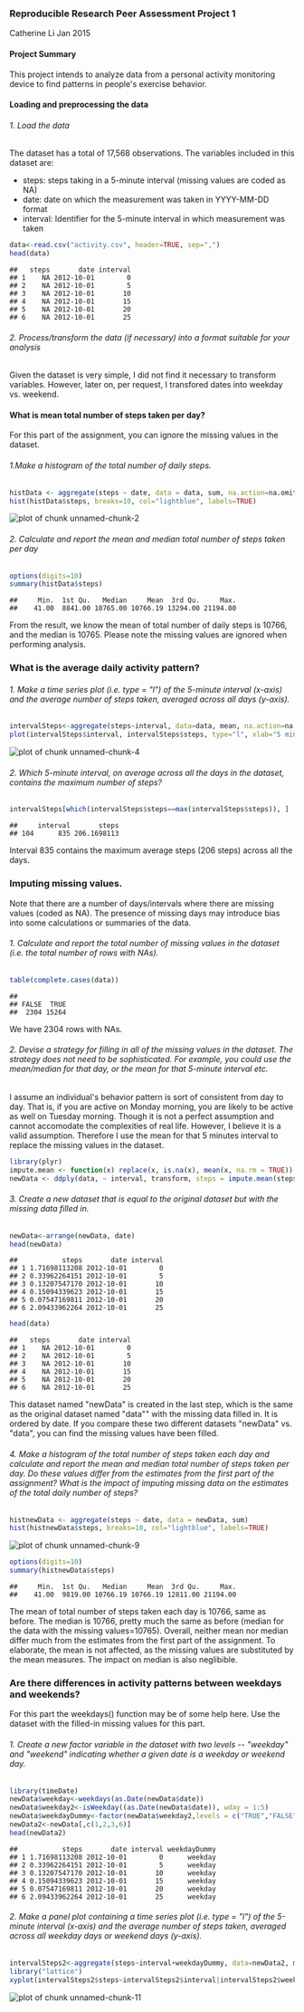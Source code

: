 ### Reproducible Research Peer Assessment Project 1
Catherine Li Jan 2015

#### Project Summary

This project intends to analyze data from a personal activity monitoring device to find patterns in people's exercise behavior. 

#### Loading and preprocessing the data

###### 1. Load the data

The dataset has a total of 17,568 observations. The variables included in this dataset are:
- steps: steps taking in a 5-minute interval (missing values are coded as NA)
- date: date on which the measurement was taken in YYYY-MM-DD format
- interval: Identifier for the 5-minute interval in which measurement was taken


```r
data<-read.csv("activity.csv", header=TRUE, sep=",")
head(data)
```

```
##   steps       date interval
## 1    NA 2012-10-01        0
## 2    NA 2012-10-01        5
## 3    NA 2012-10-01       10
## 4    NA 2012-10-01       15
## 5    NA 2012-10-01       20
## 6    NA 2012-10-01       25
```
 
###### 2. Process/transform the data (if necessary) into a format suitable for your analysis

Given the dataset is very simple, I did not find it necessary to transform variables. However, later on, per request, I transfored dates into weekday vs. weekend.

#### What is mean total number of steps taken per day?
For this part of the assignment, you can ignore the missing values in the dataset.

###### 1.Make a histogram of the total number of daily steps. 


```r
histData <- aggregate(steps ~ date, data = data, sum, na.action=na.omit)
hist(histData$steps, breaks=10, col="lightblue", labels=TRUE)
```

![plot of chunk unnamed-chunk-2](figure/unnamed-chunk-2-1.png) 

###### 2. Calculate and report the mean and median total number of steps taken per day


```r
options(digits=10)
summary(histData$steps)
```

```
##     Min.  1st Qu.   Median     Mean  3rd Qu.     Max. 
##    41.00  8841.00 10765.00 10766.19 13294.00 21194.00
```
From the result, we know the mean of total number of daily steps is 10766, and the median is 10765. Please note the missing values are ignored when performing analysis. 

### What is the average daily activity pattern?

###### 1. Make a time series plot (i.e. type = "l") of the 5-minute interval (x-axis) and the average number of steps taken, averaged across all days (y-axis). 


```r
intervalSteps<-aggregate(steps~interval, data=data, mean, na.action=na.omit)
plot(intervalSteps$interval, intervalSteps$steps, type="l", xlab="5 minutes interval",ylab="average steps per interval across all days")
```

![plot of chunk unnamed-chunk-4](figure/unnamed-chunk-4-1.png) 

###### 2. Which 5-minute interval, on average across all the days in the dataset, contains the maximum number of steps?


```r
intervalSteps[which(intervalSteps$steps==max(intervalSteps$steps)), ]
```

```
##     interval       steps
## 104      835 206.1698113
```

Interval 835 contains the maximum average steps (206 steps) across all the days.


### Imputing missing values.

Note that there are a number of days/intervals where there are missing values (coded as NA). The presence of missing days may introduce bias into some calculations or summaries of the data.

###### 1. Calculate and report the total number of missing values in the dataset (i.e. the total number of rows with NAs).


```r
table(complete.cases(data))
```

```
## 
## FALSE  TRUE 
##  2304 15264
```
We have 2304 rows with NAs. 

###### 2. Devise a strategy for filling in all of the missing values in the dataset. The strategy does not need to be sophisticated. For example, you could use the mean/median for that day, or the mean for that 5-minute interval etc.

I assume an individual's behavior pattern is sort of consistent from day to day. That is, if you are active on Monday morning, you are likely to be active as well on Tuesday morning. Though it is not a perfect assumption and cannot accomodate the complexities of real life. However, I believe it is a valid assumption. Therefore I use the mean for that 5 minutes interval to replace the missing values in the dataset.   


```r
library(plyr)
impute.mean <- function(x) replace(x, is.na(x), mean(x, na.rm = TRUE))
newData <- ddply(data, ~ interval, transform, steps = impute.mean(steps))
```

###### 3. Create a new dataset that is equal to the original dataset but with the missing data filled in.


```r
newData<-arrange(newData, date)
head(newData)
```

```
##           steps       date interval
## 1 1.71698113208 2012-10-01        0
## 2 0.33962264151 2012-10-01        5
## 3 0.13207547170 2012-10-01       10
## 4 0.15094339623 2012-10-01       15
## 5 0.07547169811 2012-10-01       20
## 6 2.09433962264 2012-10-01       25
```

```r
head(data)
```

```
##   steps       date interval
## 1    NA 2012-10-01        0
## 2    NA 2012-10-01        5
## 3    NA 2012-10-01       10
## 4    NA 2012-10-01       15
## 5    NA 2012-10-01       20
## 6    NA 2012-10-01       25
```
This dataset named "newData" is created in the last step, which is the same as the original dataset named "data"" with the missing data filled in. It is ordered by date. If you compare these two different datasets "newData" vs. "data", you can find the missing values have been filled. 

###### 4. Make a histogram of the total number of steps taken each day and calculate and report the mean and median total number of steps taken per day. Do these values differ from the estimates from the first part of the assignment? What is the impact of imputing missing data on the estimates of the total daily number of steps?


```r
histnewData <- aggregate(steps ~ date, data = newData, sum)
hist(histnewData$steps, breaks=10, col="lightblue", labels=TRUE)
```

![plot of chunk unnamed-chunk-9](figure/unnamed-chunk-9-1.png) 

```r
options(digits=10)
summary(histnewData$steps)
```

```
##     Min.  1st Qu.   Median     Mean  3rd Qu.     Max. 
##    41.00  9819.00 10766.19 10766.19 12811.00 21194.00
```
The mean of total number of steps taken each day is 10766, same as before. The median is 10766, pretty much the same as before (median for the data with the missing values=10765). Overall, neither mean nor median differ much from the estimates from the first part of the assignment. To elaborate, the mean is not affected, as the missing values are substituted by the mean measures. The impact on median is also neglibible. 

### Are there differences in activity patterns between weekdays and weekends?

For this part the weekdays() function may be of some help here. Use the dataset with the filled-in missing values for this part.

###### 1. Create a new factor variable in the dataset with two levels -- "weekday" and "weekend" indicating whether a given date is a weekday or weekend day.


```r
library(timeDate)
newData$weekday<-weekdays(as.Date(newData$date))
newData$weekday2<-isWeekday((as.Date(newData$date)), wday = 1:5)
newData$weekdayDummy<-factor(newData$weekday2,levels = c("TRUE","FALSE"),labels = c("weekday", "weekends"))
newData2<-newData[,c(1,2,3,6)]
head(newData2)
```

```
##           steps       date interval weekdayDummy
## 1 1.71698113208 2012-10-01        0      weekday
## 2 0.33962264151 2012-10-01        5      weekday
## 3 0.13207547170 2012-10-01       10      weekday
## 4 0.15094339623 2012-10-01       15      weekday
## 5 0.07547169811 2012-10-01       20      weekday
## 6 2.09433962264 2012-10-01       25      weekday
```

###### 2. Make a panel plot containing a time series plot (i.e. type = "l") of the 5-minute interval (x-axis) and the average number of steps taken, averaged across all weekday days or weekend days (y-axis). 


```r
intervalSteps2<-aggregate(steps~interval+weekdayDummy, data=newData2, mean)
library("lattice")
xyplot(intervalSteps2$steps~intervalSteps2$interval|intervalSteps2$weekdayDummy, layout=c(1,2), type="l")
```

![plot of chunk unnamed-chunk-11](figure/unnamed-chunk-11-1.png) 

